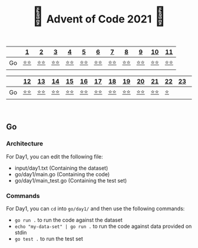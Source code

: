 <div align="center">
    <h1>
    <span style="font-size: 50px">🎄</span>
    Advent of Code 2021
    <span style="font-size: 50px">🎄</span>
    </h1>
</div>

<br />

<div align="center">

|           | <a href="https://adventofcode.com/2021/day/1">1</a>                                            | <a href="https://adventofcode.com/2021/day/2">2</a>                                            | <a href="https://adventofcode.com/2021/day/3">3</a>                                            | <a href="https://adventofcode.com/2021/day/4">4</a>                                            | <a href="https://adventofcode.com/2021/day/5">5</a>                                            | <a href="https://adventofcode.com/2021/day/6">6</a>                                            | <a href="https://adventofcode.com/2021/day/7">7</a>                                           | <a href="https://adventofcode.com/2021/day/8">8</a>                                         | <a href="https://adventofcode.com/2021/day/9">9</a>                                            | <a href="https://adventofcode.com/2021/day/10">10</a>                                           | <a href="https://adventofcode.com/2021/day/11">11</a>                                            |
| --------- | ---------------------------------------------------------------------------------------------- | ---------------------------------------------------------------------------------------------- | ---------------------------------------------------------------------------------------------- | ---------------------------------------------------------------------------------------------- | ---------------------------------------------------------------------------------------------- | ---------------------------------------------------------------------------------------------- | --------------------------------------------------------------------------------------------- | ------------------------------------------------------------------------------------------- | ---------------------------------------------------------------------------------------------- | ----------------------------------------------------------------------------------------------- | ------------------------------------------------------------------------------------------------ |
| Go        | <a href="http://github.com/baspar/adventofcode2021/tree/master/go/day1/main.go">⭐⭐</a>       | <a href="http://github.com/baspar/adventofcode2021/tree/master/go/day2/main.go">⭐⭐</a>       | <a href="http://github.com/baspar/adventofcode2021/tree/master/go/day3/main.go">⭐⭐</a>       | <a href="http://github.com/baspar/adventofcode2021/tree/master/go/day4/main.go">⭐⭐</a>       | <a href="http://github.com/baspar/adventofcode2021/tree/master/go/day5/main.go">⭐⭐</a>       | <a href="http://github.com/baspar/adventofcode2021/tree/master/go/day6/main.go">⭐⭐</a>       | <a href="http://github.com/baspar/adventofcode2021/tree/master/go/day7/main.go">⭐⭐</a>      | <a href="http://github.com/baspar/adventofcode2021/tree/master/go/day8/main.go">⭐⭐</a>    | <a href="http://github.com/baspar/adventofcode2021/tree/master/go/day9/main.go">⭐⭐</a>       | <a href="http://github.com/baspar/adventofcode2021/tree/master/go/day10/main.go">⭐⭐</a>       | <a href="http://github.com/baspar/adventofcode2021/tree/master/go/day11/main.go">⭐⭐</a>        |

|           | <a href="https://adventofcode.com/2021/day/12">12</a>                                          | <a href="https://adventofcode.com/2021/day/13">13</a>                                          | <a href="https://adventofcode.com/2021/day/14">14</a>                                          | <a href="https://adventofcode.com/2021/day/15">15</a>                                          | <a href="https://adventofcode.com/2021/day/16">16</a>                                          | <a href="https://adventofcode.com/2021/day/17">17</a>                                          | <a href="https://adventofcode.com/2021/day/18">18</a>                                         | <a href="https://adventofcode.com/2021/day/19">19</a>                                       | <a href="https://adventofcode.com/2021/day/20">20</a>                                          | <a href="https://adventofcode.com/2021/day/21">21</a>                                           | <a href="https://adventofcode.com/2021/day/22">22</a>                                            | <a href="https://adventofcode.com/2021/day/23">23</a>                                       | <a href="https://adventofcode.com/2021/day/24">24</a>                                      | <a href="https://adventofcode.com/2021/day/25">25</a>                                      |
| --------- | ---------------------------------------------------------------------------------------------- | ---------------------------------------------------------------------------------------------- | ---------------------------------------------------------------------------------------------- | ------------------------------------------------------------------------------------------     | -------------------------------------------------------------------------------------------    | -------------------------------------------------------------------------------------------    | -------------------------------------------------------------------------------------------   | ------------------------------------------------------------------------------------------- | -------------------------------------------------------------------------------------------    | -------------------------------------------------------------------------------------------     | -------------------------------------------------------------------------------------------      | ------------------------------------------------------------------------------------------- | ------------------------------------------------------------------------------------------ | ------------------------------------------------------------------------------------------ |
| Go        | <a href="http://github.com/baspar/adventofcode2021/tree/master/go/day12/main.go">⭐⭐</a>      | <a href="http://github.com/baspar/adventofcode2021/tree/master/go/day13/main.go">⭐⭐</a>      | <a href="http://github.com/baspar/adventofcode2021/tree/master/go/day14/main.go">⭐⭐</a>      | <a href="http://github.com/baspar/adventofcode2021/tree/master/go/day15/main.go">⭐⭐</a>      | <a href="http://github.com/baspar/adventofcode2021/tree/master/go/day16/main.go">⭐⭐</a>    | <a href="http://github.com/baspar/adventofcode2021/tree/master/go/day17/main.go">⭐⭐</a>       | <a href="http://github.com/baspar/adventofcode2021/tree/master/go/day18/main.go">⭐⭐</a>      | <a href="http://github.com/baspar/adventofcode2021/tree/master/go/day19/main.go">⭐⭐</a>   | <a href="http://github.com/baspar/adventofcode2021/tree/master/go/day20/main.go">⭐⭐</a>      | <a href="http://github.com/baspar/adventofcode2021/tree/master/go/day21/main.go">⭐⭐</a>       | <a href="http://github.com/baspar/adventofcode2021/tree/master/go/day22/main.go">⭐</a>          | <a href="http://github.com/baspar/adventofcode2021/tree/master/go/day23/main.go"> </a>      | <a href="http://github.com/baspar/adventofcode2021/tree/master/go/day24/main.go"></a>      | <a href="http://github.com/baspar/adventofcode2021/tree/master/go/day25/main.go"></a>      |

</div>

<br />

## Go

### Architecture

For Day1, you can edit the following file:
 - input/day1.txt (Containing the dataset)
 - go/day1/main.go (Containing the code)
 - go/day1/main_test.go (Containing the test set)

### Commands

For Day1, you can `cd` into `go/day1/` and then use the following commands:
 - `go run .` to run the code against the dataset
 - `echo "my-data-set" | go run .` to run the code against data provided on stdin
 - `go test .` to run the test set
